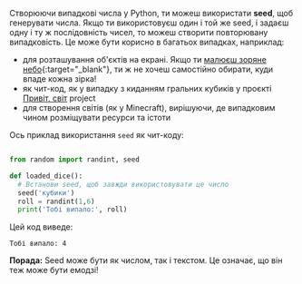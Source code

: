Створюючи випадкові числа у Python, ти можеш використати **seed**, щоб генерувати числа. Якщо ти використовуєш один і той же seed, і задаєш одну і ту ж послідовність чисел, то можеш створити повторювану випадковість. Це може бути корисно в багатьох випадках, наприклад:

- для розташування об'єктів на екрані. Якщо ти [малюєш зоряне небо](https://trinket.io/python/c67c589510?outputOnly=true&runOption=run){:target="_blank"}, ти ж не хочеш самостійно обирати, куди впаде кожна зірка!
- як чит-код, як у випадку з киданням гральних кубиків у проєкті [Привіт, світ](https://projects.raspberrypi.org/uk-UA/projects/hello-world) project
- для створення світів (як у Minecraft), вирішуючи, де випадковим чином розміщувати ресурси та істоти


Ось приклад використання `seed` як чит-коду:

```python

from random import randint, seed

def loaded_dice():
  # Встанови seed, щоб завжди використовувати це число
  seed('кубики')
  roll = randint(1,6)
  print('Тобі випало:', roll)

```
Цей код виведе:

```
Тобі випало: 4
```

**Порада:** Seed може бути як числом, так і текстом. Це означає, що він теж може бути емодзі!

